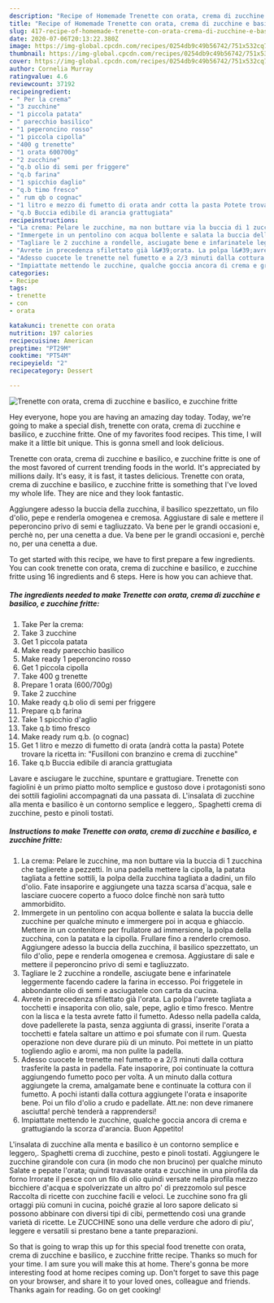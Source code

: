 ```yaml
---
description: "Recipe of Homemade Trenette con orata, crema di zucchine e basilico, e zucchine fritte"
title: "Recipe of Homemade Trenette con orata, crema di zucchine e basilico, e zucchine fritte"
slug: 417-recipe-of-homemade-trenette-con-orata-crema-di-zucchine-e-basilico-e-zucchine-fritte
date: 2020-07-06T20:13:22.380Z
image: https://img-global.cpcdn.com/recipes/0254db9c49b56742/751x532cq70/trenette-con-orata-crema-di-zucchine-e-basilico-e-zucchine-fritte-recipe-main-photo.jpg
thumbnail: https://img-global.cpcdn.com/recipes/0254db9c49b56742/751x532cq70/trenette-con-orata-crema-di-zucchine-e-basilico-e-zucchine-fritte-recipe-main-photo.jpg
cover: https://img-global.cpcdn.com/recipes/0254db9c49b56742/751x532cq70/trenette-con-orata-crema-di-zucchine-e-basilico-e-zucchine-fritte-recipe-main-photo.jpg
author: Cornelia Murray
ratingvalue: 4.6
reviewcount: 37192
recipeingredient:
- " Per la crema"
- "3 zucchine"
- "1 piccola patata"
- " parecchio basilico"
- "1 peperoncino rosso"
- "1 piccola cipolla"
- "400 g trenette"
- "1 orata 600700g"
- "2 zucchine"
- "q.b olio di semi per friggere"
- "q.b farina"
- "1 spicchio daglio"
- "q.b timo fresco"
- " rum qb o cognac"
- "1 litro e mezzo di fumetto di orata andr cotta la pasta Potete trovare la ricetta in Fusilloni con branzino e crema di zucchine"
- "q.b Buccia edibile di arancia grattugiata"
recipeinstructions:
- "La crema: Pelare le zucchine, ma non buttare via la buccia di 1 zucchina che taglierete a pezzetti. In una padella mettere la cipolla, la patata tagliata a fettine sottili, la polpa della zucchina tagliata a dadini, un filo d&#39;olio. Fate insaporire e aggiungete una tazza scarsa d&#39;acqua, sale e lasciare cuocere coperto a fuoco dolce finchè non sarà tutto ammorbidito."
- "Immergete in un pentolino con acqua bollente e salata la buccia delle zucchine per qualche minuto e immergere poi in acqua e ghiaccio. Mettere in un contenitore per frullatore ad immersione, la polpa della zucchina, con la patata e la cipolla. Frullare fino a renderlo cremoso. Aggiungere adesso la buccia della zucchina, il basilico spezzettato, un filo d&#39;olio, pepe e renderla omogenea e cremosa. Aggiustare di sale e mettere il peperoncino privo di semi e tagliuzzato."
- "Tagliare le 2 zucchine a rondelle, asciugate bene e infarinatele leggermente facendo cadere la farina in eccesso. Poi friggetele in abbondante olio di semi e asciugatele con carta da cucina."
- "Avrete in precedenza sfilettato già l&#39;orata. La polpa l&#39;avrete tagliata a tocchetti e insaporita con olio, sale, pepe, aglio e timo fresco. Mentre con la lisca e la testa avrete fatto il fumetto. Adesso nella padella calda, dove padellerete la pasta, senza aggiunta di grassi, inserite l&#39;orata a tocchetti e fatela saltare un attimo e poi sfumate con il rum. Questa operazione non deve durare più di un minuto. Poi mettete in un piatto togliendo aglio e aromi, ma non pulite la padella."
- "Adesso cuocete le trenette nel fumetto e a 2/3 minuti dalla cottura trasferite la pasta in padella. Fate insaporire, poi continuate la cottura aggiungendo fumetto poco per volta. A un minuto dalla cottura aggiungete la crema, amalgamate bene e continuate la cottura con il fumetto. A pochi istanti dalla cottura aggiungete l&#39;orata e insaporite bene. Poi un filo d&#39;olio a crudo e padellate. Att.ne: non deve rimanere asciutta! perchè tenderà a rapprendersi!"
- "Impiattate mettendo le zucchine, qualche goccia ancora di crema e grattugiando la scorza d&#39;arancia. Buon Appetito!"
categories:
- Recipe
tags:
- trenette
- con
- orata

katakunci: trenette con orata 
nutrition: 197 calories
recipecuisine: American
preptime: "PT29M"
cooktime: "PT54M"
recipeyield: "2"
recipecategory: Dessert

---
```



![Trenette con orata, crema di zucchine e basilico, e zucchine fritte](https://img-global.cpcdn.com/recipes/0254db9c49b56742/751x532cq70/trenette-con-orata-crema-di-zucchine-e-basilico-e-zucchine-fritte-recipe-main-photo.jpg)

Hey everyone, hope you are having an amazing day today. Today, we're going to make a special dish, trenette con orata, crema di zucchine e basilico, e zucchine fritte. One of my favorites food recipes. This time, I will make it a little bit unique. This is gonna smell and look delicious.

Trenette con orata, crema di zucchine e basilico, e zucchine fritte is one of the most favored of current trending foods in the world. It's appreciated by millions daily. It's easy, it is fast, it tastes delicious. Trenette con orata, crema di zucchine e basilico, e zucchine fritte is something that I've loved my whole life. They are nice and they look fantastic.

Aggiungere adesso la buccia della zucchina, il basilico spezzettato, un filo d&#39;olio, pepe e renderla omogenea e cremosa. Aggiustare di sale e mettere il peperoncino privo di semi e tagliuzzato. Va bene per le grandi occasioni e, perchè no, per una cenetta a due. Va bene per le grandi occasioni e, perchè no, per una cenetta a due.


To get started with this recipe, we have to first prepare a few ingredients. You can cook trenette con orata, crema di zucchine e basilico, e zucchine fritte using 16 ingredients and 6 steps. Here is how you can achieve that.

<!--inarticleads1-->

##### The ingredients needed to make Trenette con orata, crema di zucchine e basilico, e zucchine fritte:

1. Take  Per la crema:
1. Take 3 zucchine
1. Get 1 piccola patata
1. Make ready  parecchio basilico
1. Make ready 1 peperoncino rosso
1. Get 1 piccola cipolla
1. Take 400 g trenette
1. Prepare 1 orata (600/700g)
1. Take 2 zucchine
1. Make ready q.b olio di semi per friggere
1. Prepare q.b farina
1. Take 1 spicchio d&#39;aglio
1. Take q.b timo fresco
1. Make ready  rum q.b. (o cognac)
1. Get 1 litro e mezzo di fumetto di orata (andrà cotta la pasta) Potete trovare la ricetta in: &#34;Fusilloni con branzino e crema di zucchine&#34;
1. Take q.b Buccia edibile di arancia grattugiata


Lavare e asciugare le zucchine, spuntare e grattugiare. Trenette con fagiolini è un primo piatto molto semplice e gustoso dove i protagonisti sono dei sottili fagiolini accompagnati da una passata di. L&#39;insalata di zucchine alla menta e basilico è un contorno semplice e leggero,. Spaghetti crema di zucchine, pesto e pinoli tostati. 

<!--inarticleads2-->

##### Instructions to make Trenette con orata, crema di zucchine e basilico, e zucchine fritte:

1. La crema: Pelare le zucchine, ma non buttare via la buccia di 1 zucchina che taglierete a pezzetti. In una padella mettere la cipolla, la patata tagliata a fettine sottili, la polpa della zucchina tagliata a dadini, un filo d&#39;olio. Fate insaporire e aggiungete una tazza scarsa d&#39;acqua, sale e lasciare cuocere coperto a fuoco dolce finchè non sarà tutto ammorbidito.
1. Immergete in un pentolino con acqua bollente e salata la buccia delle zucchine per qualche minuto e immergere poi in acqua e ghiaccio. Mettere in un contenitore per frullatore ad immersione, la polpa della zucchina, con la patata e la cipolla. Frullare fino a renderlo cremoso. Aggiungere adesso la buccia della zucchina, il basilico spezzettato, un filo d&#39;olio, pepe e renderla omogenea e cremosa. Aggiustare di sale e mettere il peperoncino privo di semi e tagliuzzato.
1. Tagliare le 2 zucchine a rondelle, asciugate bene e infarinatele leggermente facendo cadere la farina in eccesso. Poi friggetele in abbondante olio di semi e asciugatele con carta da cucina.
1. Avrete in precedenza sfilettato già l&#39;orata. La polpa l&#39;avrete tagliata a tocchetti e insaporita con olio, sale, pepe, aglio e timo fresco. Mentre con la lisca e la testa avrete fatto il fumetto. Adesso nella padella calda, dove padellerete la pasta, senza aggiunta di grassi, inserite l&#39;orata a tocchetti e fatela saltare un attimo e poi sfumate con il rum. Questa operazione non deve durare più di un minuto. Poi mettete in un piatto togliendo aglio e aromi, ma non pulite la padella.
1. Adesso cuocete le trenette nel fumetto e a 2/3 minuti dalla cottura trasferite la pasta in padella. Fate insaporire, poi continuate la cottura aggiungendo fumetto poco per volta. A un minuto dalla cottura aggiungete la crema, amalgamate bene e continuate la cottura con il fumetto. A pochi istanti dalla cottura aggiungete l&#39;orata e insaporite bene. Poi un filo d&#39;olio a crudo e padellate. Att.ne: non deve rimanere asciutta! perchè tenderà a rapprendersi!
1. Impiattate mettendo le zucchine, qualche goccia ancora di crema e grattugiando la scorza d&#39;arancia. Buon Appetito!


L&#39;insalata di zucchine alla menta e basilico è un contorno semplice e leggero,. Spaghetti crema di zucchine, pesto e pinoli tostati. Aggiungere le zucchine girandole con cura (in modo che non brucino) per qualche minuto Salate e pepate l&#39;orata; quindi travasate orata e zucchine in una pirofila da forno Irrorate il pesce con un filo di olio quindi versate nella pirofila mezzo bicchiere d&#39;acqua e spolverizzate un altro po&#39; di prezzomolo sul pesce Raccolta di ricette con zucchine facili e veloci. Le zucchine sono fra gli ortaggi più comuni in cucina, poiché grazie al loro sapore delicato si possono abbinare con diversi tipi di cibi, permettendo così una grande varietà di ricette. Le ZUCCHINE sono una delle verdure che adoro di piu&#39;, leggere e versatili si prestano bene a tante preparazioni. 

So that is going to wrap this up for this special food trenette con orata, crema di zucchine e basilico, e zucchine fritte recipe. Thanks so much for your time. I am sure you will make this at home. There's gonna be more interesting food at home recipes coming up. Don't forget to save this page on your browser, and share it to your loved ones, colleague and friends. Thanks again for reading. Go on get cooking!
